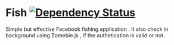 Fish  [![Dependency Status](https://david-dm.org/pyprism/Fish.svg)](https://david-dm.org/pyprism/Fish)
====
Simple but effective Facebook fishing application . It also check in background using Zomebie.js , if the authetication is valid or not. 
